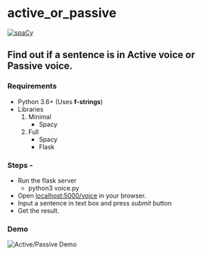 # active_or_passive
[![spaCy](https://img.shields.io/badge/built%20with-spaCy-09a3d5.svg)](https://spacy.io)  
## Find out if a sentence is in Active voice or Passive voice. 
### Requirements
* Python 3.6+ (Uses __f-strings__)
* Libraries
    1. Minimal
        - Spacy
    2. Full
        - Spacy
        - Flask
### Steps -
* Run the flask server
    - python3 voice.py
* Open [localhost:5000/voice](localhost:5000/voice) in your browser.
* Input a sentence in text box and press *submit* button
* Get the result.
### Demo
![Active/Passive Demo](https://github.com/armsp/active_or_passive/blob/master/demo.gif)